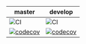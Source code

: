 | master  | develop |
| ------------- | ------------- |
| ![CI](https://github.com/FinnApp/FinnCore/workflows/CI/badge.svg?branch=master) | ![CI](https://github.com/FinnApp/FinnCore/workflows/CI/badge.svg?branch=develop) |
| [![codecov](https://codecov.io/gh/FinnApp/FinnCore/branch/master/graph/badge.svg)](https://codecov.io/gh/FinnApp/FinnCore) | [![codecov](https://codecov.io/gh/FinnApp/FinnCore/branch/develop/graph/badge.svg)](https://codecov.io/gh/FinnApp/FinnCore) |
